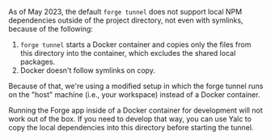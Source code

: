 As of May 2023, the default `forge tunnel` does not support local NPM dependencies outside of the project directory, not even with symlinks, because of the following:

1. `forge tunnel` starts a Docker container and copies only the files from this directory into the container, which excludes the shared local packages.
2. Docker doesn't follow symlinks on copy.

Because of that, we're using a modified setup in which the forge tunnel runs on the "host" machine (i.e., your workspace) instead of a Docker container.

Running the Forge app inside of a Docker container for development will not work out of the box. If you need to develop that way, you can use Yalc to copy the local dependencies into this directory before starting the tunnel.